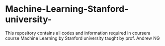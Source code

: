 # Machine-Learning-Stanford-university-
This repository contains all codes and information required in coursera course Machine Learning by Stanford university taught by prof. Andrew NG

